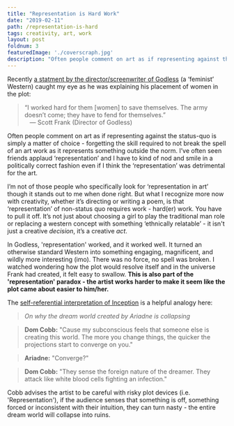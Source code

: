 ```yaml
---
title: "Representation is Hard Work"
date: "2019-02-11"
path: /representation-is-hard
tags: creativity, art, work
layout: post
foldnum: 3
featuredImage: './coverscraph.jpg'
description: "Often people comment on art as if representing against the status-quo is simply a matter of choice - forgetting the skill required to not break the spell of an art work as it represents something outside the norm."
---
```


Recently [a statment by the director/screenwriter of Godless](https://www.indiewire.com/2018/05/netflix-godless-western-scott-frank-1201966612/) (a ‘feminist’ Western) caught my eye as he was explaining his placement of women in the plot:
> “I worked hard for them [women] to save themselves. The army doesn’t come; they have to fend for themselves.”
<br />&nbsp;&nbsp; &mdash; Scott Frank (Director of Godless)

Often people comment on art as if representing against the status-quo is simply a matter of choice - forgetting the skill required to not break the spell of an art work as it represents something outside the norm. I’ve often seen friends applaud ‘representation’ and I have to kind of nod and smile in a politically correct fashion even if I think the ‘representation’ was detrimental for the art.

I’m not of those people who specifically look for ‘representation in art’ though it stands out to me when done right. But what I recognize more now with creativity, whether it’s directing or writing a poem, is that ‘representation’ of non-status quo requires work - hard(er) work. You have to pull it off. It’s not just about choosing a girl to play the traditional man role or replacing a western concept with something ‘ethnically relatable’ - it isn't just a creative *decision*, it’s a creative *act*.

In Godless, 'representation' worked, and it worked well. It turned an otherwise standard Western into something engaging, magnificent, and wildly more interesting (imo). There was no force, no spell was broken. I watched wondering how the plot would resolve itself and in the universe Frank had created, it felt easy to swallow. **This is also part of the 'representation' paradox - the artist works harder to make it seem like the plot came about easier to him/her.**

The [self-referential interpretation of Inception](https://www.wired.com/2010/07/the-neuroscience-of-inception/) is a  helpful analogy here:

> *On why the dream world created by Ariadne is collapsing*

> **Dom Cobb:** "Cause my subconscious feels that someone else is creating this world. The more you change things, the quicker the projections start to converge on you."

> **Ariadne:** "Converge?"

> **Dom Cobb:** "They sense the foreign nature of the dreamer. They attack like white blood cells fighting an infection."  

Cobb advises the artist to be careful with risky plot devices (i.e. 'Representation'), if the audience senses that something is off, something forced or inconsistent with their intuition, they can turn nasty - the entire dream world will collapse into ruins. 